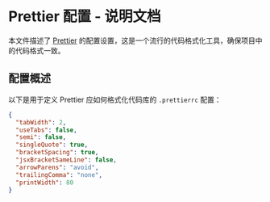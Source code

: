 # Prettier 配置 - 说明文档

本文件描述了 [Prettier](https://prettier.io) 的配置设置，这是一个流行的代码格式化工具，确保项目中的代码格式一致。

## 配置概述

以下是用于定义 Prettier 应如何格式化代码库的 `.prettierrc` 配置：

```json
{
  "tabWidth": 2,
  "useTabs": false,
  "semi": false,
  "singleQuote": true,
  "bracketSpacing": true,
  "jsxBracketSameLine": false,
  "arrowParens": "avoid",
  "trailingComma": "none",
  "printWidth": 80
}
```